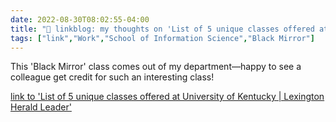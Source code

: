 ```yaml
---
date: 2022-08-30T08:02:55-04:00
title: "🔗 linkblog: my thoughts on 'List of 5 unique classes offered at University of Kentucky | Lexington Herald Leader'"
tags: ["link","Work","School of Information Science","Black Mirror"]
---
```

This 'Black Mirror' class comes out of my department—happy to see a colleague get credit for such an interesting class!
 

[link to 'List of 5 unique classes offered at University of Kentucky | Lexington Herald Leader'](https://www.kentucky.com/news/local/education/article264772859.html)
